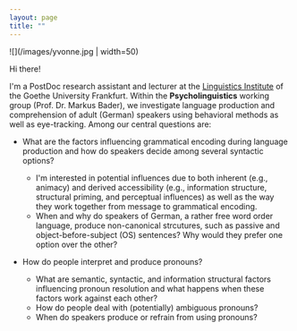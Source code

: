 ```yaml
---
layout: page
title: ""
---
```


![](/images/yvonne.jpg | width=50)

Hi there!

I'm a PostDoc research assistant and lecturer at the [Linguistics Institute](https://www.linguistik-in-frankfurt.de/) of the Goethe University Frankfurt.
Within the **Psycholinguistics** working group (Prof. Dr. Markus Bader), we investigate language production and comprehension of adult (German) speakers using behavioral methods as well as eye-tracking. Among our central questions are:

* What are the factors influencing grammatical encoding during language production and how do speakers decide among several syntactic options?

	* I'm interested in potential influences due to both inherent (e.g., animacy) and derived accessibility (e.g., information structure, structural priming, and perceptual influences) as well as the way they work together from message to grammatical encoding. 
	* When and why do speakers of German, a rather free word order language, produce non-canonical strcutures, such as passive and object-before-subject (OS) sentences? Why would they prefer one option over the other? 
	
	
* How do people interpret and produce pronouns? 

	* What are semantic, syntactic, and information structural factors influencing pronoun resolution and what happens when these factors work against each other?
	* How do people deal with (potentially) ambiguous pronouns?
	* When do speakers produce or refrain from using pronouns?
